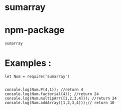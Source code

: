 # sumarray
# npm-package

```
sumarray
```

# Examples  :

```
let Num = require('sumarray')


console.log(Num.P(4,1)); //return 4
console.log(Num.factorial(4)); //return 24
console.log(Num.multipArr([1,2,3,4])); //return 24
console.log(Num.addArray([1,2,3,4]));// return 10


```
